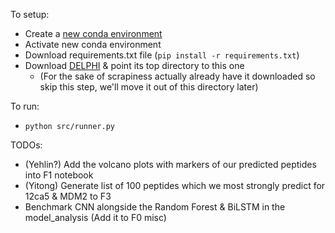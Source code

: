 To setup:
* Create a [new conda environment](https://conda.io/projects/conda/en/latest/user-guide/tasks/manage-environments.html)
* Activate new conda environment
* Download requirements.txt file (`pip install -r requirements.txt`)
* Download [DELPHI](https://github.com/lucian-ilie/DELPHI) & point its top directory to this one
    * (For the sake of scrapiness actually already have it downloaded so skip this step, we'll move it out of this directory later)

To run:
* `python src/runner.py` 


TODOs:
* (Yehlin?) Add the volcano plots with markers of our predicted peptides into F1 notebook
* (Yitong) Generate list of 100 peptides which we most strongly predict for 12ca5 & MDM2 to F3
* Benchmark CNN alongside the Random Forest & BiLSTM in the model_analysis (Add it to F0 misc)